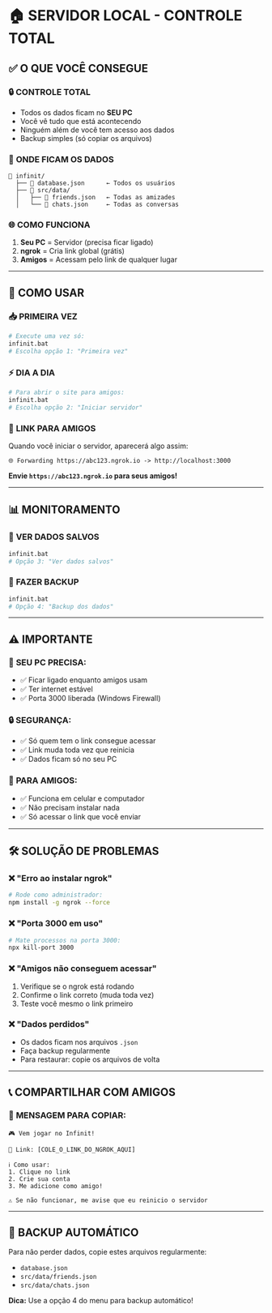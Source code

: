 # 🏠 SERVIDOR LOCAL - CONTROLE TOTAL

## ✅ O QUE VOCÊ CONSEGUE

### 🔒 **CONTROLE TOTAL**
- Todos os dados ficam no **SEU PC**
- Você vê tudo que está acontecendo
- Ninguém além de você tem acesso aos dados
- Backup simples (só copiar os arquivos)

### 💾 **ONDE FICAM OS DADOS**
```
📁 infinit/
  ├── 📄 database.json      ← Todos os usuários
  ├── 📁 src/data/
  │   ├── 📄 friends.json   ← Todas as amizades
  │   └── 📄 chats.json     ← Todas as conversas
```

### 🌐 **COMO FUNCIONA**
1. **Seu PC** = Servidor (precisa ficar ligado)
2. **ngrok** = Cria link global (grátis)
3. **Amigos** = Acessam pelo link de qualquer lugar

---

## 🚀 COMO USAR

### 📥 **PRIMEIRA VEZ**
```bash
# Execute uma vez só:
infinit.bat
# Escolha opção 1: "Primeira vez"
```

### ⚡ **DIA A DIA**
```bash
# Para abrir o site para amigos:
infinit.bat
# Escolha opção 2: "Iniciar servidor"
```

### 🔗 **LINK PARA AMIGOS**
Quando você iniciar o servidor, aparecerá algo assim:
```
🌐 Forwarding https://abc123.ngrok.io -> http://localhost:3000
```

**Envie `https://abc123.ngrok.io` para seus amigos!**

---

## 📊 MONITORAMENTO

### 👀 **VER DADOS SALVOS**
```bash
infinit.bat
# Opção 3: "Ver dados salvos"
```

### 💾 **FAZER BACKUP**
```bash
infinit.bat
# Opção 4: "Backup dos dados"
```

---

## ⚠️ IMPORTANTE

### 🔌 **SEU PC PRECISA:**
- ✅ Ficar ligado enquanto amigos usam
- ✅ Ter internet estável
- ✅ Porta 3000 liberada (Windows Firewall)

### 🔒 **SEGURANÇA:**
- ✅ Só quem tem o link consegue acessar
- ✅ Link muda toda vez que reinicia
- ✅ Dados ficam só no seu PC

### 📱 **PARA AMIGOS:**
- ✅ Funciona em celular e computador
- ✅ Não precisam instalar nada
- ✅ Só acessar o link que você enviar

---

## 🛠️ SOLUÇÃO DE PROBLEMAS

### ❌ **"Erro ao instalar ngrok"**
```bash
# Rode como administrador:
npm install -g ngrok --force
```

### ❌ **"Porta 3000 em uso"**
```bash
# Mate processos na porta 3000:
npx kill-port 3000
```

### ❌ **"Amigos não conseguem acessar"**
1. Verifique se o ngrok está rodando
2. Confirme o link correto (muda toda vez)
3. Teste você mesmo o link primeiro

### ❌ **"Dados perdidos"**
- Os dados ficam nos arquivos `.json`
- Faça backup regularmente
- Para restaurar: copie os arquivos de volta

---

## 📞 COMPARTILHAR COM AMIGOS

### 📱 **MENSAGEM PARA COPIAR:**
```
🎮 Vem jogar no Infinit!

🔗 Link: [COLE_O_LINK_DO_NGROK_AQUI]

ℹ️ Como usar:
1. Clique no link
2. Crie sua conta
3. Me adicione como amigo!

⚠️ Se não funcionar, me avise que eu reinicio o servidor
```

---

## 🔄 BACKUP AUTOMÁTICO

Para não perder dados, copie estes arquivos regularmente:
- `database.json`
- `src/data/friends.json`
- `src/data/chats.json`

**Dica:** Use a opção 4 do menu para backup automático!
